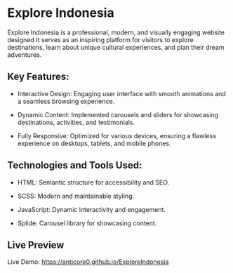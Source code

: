 # Explore Indonesia
Explore Indonesia is a professional, modern, and visually engaging website designed  It serves as an inspiring platform for visitors to explore destinations, learn about unique cultural experiences, and plan their dream adventures.

## Key Features:

- Interactive Design: Engaging user interface with smooth animations and a seamless browsing experience.

- Dynamic Content: Implemented carousels and sliders for showcasing destinations, activities, and testimonials.

- Fully Responsive: Optimized for various devices, ensuring a flawless experience on desktops, tablets, and mobile phones.

## Technologies and Tools Used:

- HTML: Semantic structure for accessibility and SEO.

- SCSS: Modern and maintainable styling.

- JavaScript: Dynamic interactivity and engagement.

- Splide: Carousel library for showcasing content.

## Live Preview

Live Demo: https://anticore0.github.io/ExploreIndonesia
